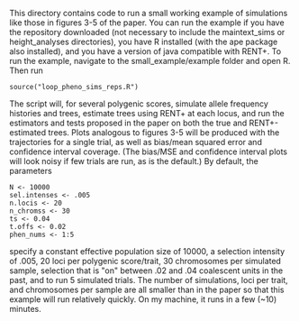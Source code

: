 This directory contains code to run a small working example of simulations like those in figures 3-5 of the paper. You can run the example if you have the repository downloaded (not necessary to include the maintext_sims or height_analyses directories), you have R installed (with the ape package also installed), and you have a version of java compatible with RENT+. To run the example, navigate to the small_example/example folder and open R. Then run

```
source("loop_pheno_sims_reps.R")
```

The script will, for several polygenic scores, simulate allele frequency histories and trees, estimate trees using RENT+ at each locus, and run the estimators and tests proposed in the paper on both the true and RENT+-estimated trees. Plots analogous to figures 3-5 will be produced with the trajectories for a single trial, as well as bias/mean squared error and confidence interval coverage. (The bias/MSE and confidence interval plots will look noisy if few trials are run, as is the default.) By default, the parameters  

```
N <- 10000
sel.intenses <- .005
n.locis <- 20
n_chromss <- 30
ts <- 0.04
t.offs <- 0.02
phen_nums <- 1:5 
```

specify a constant effective population size of 10000, a selection intensity of .005, 20 loci per polygenic score/trait, 30 chromosomes per simulated sample, selection that is "on" between .02 and .04 coalescent units in the past, and to run 5 simulated trials. The number of simulations, loci per trait, and chromosomes per sample are all smaller than in the paper so that this example will run relatively quickly. On my machine, it runs in a few (~10) minutes.
